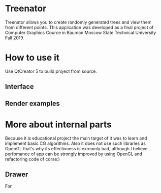 # Treenator
Treenator allows you to create randomly generated trees and view them from different points. This application was developed as a final project of Computer Graphics Cource in Bauman Moscow State Technical University Fall 2019.

# How to use it
Use QtCreator 5 to build project from source. 

## Interface

## Render examples

# More about internal parts

Because it is educational project the main target of it was to learn and implement basic CG algorithms. Also it does not use such libraries as OpenGL that's why its effectivness is exreamly bad, although I believe perfomance of app can be strongly improved by using OpenGL and refactoring code of corse:)

## Drawer

For   
